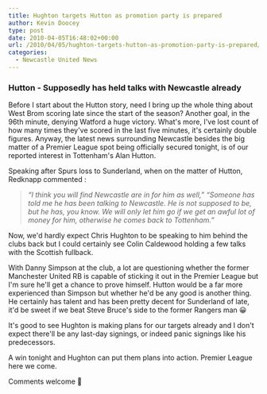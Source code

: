 ```yaml
---
title: Hughton targets Hutton as promotion party is prepared
author: Kevin Doocey
type: post
date: 2010-04-05T16:48:02+00:00
url: /2010/04/05/hughton-targets-hutton-as-promotion-party-is-prepared/
categories:
  - Newcastle United News
---
```


### Hutton - Supposedly has held talks with Newcastle already

Before I start about the Hutton story, need I bring up the whole thing about West Brom scoring late since the start of the season? Another goal, in the 96th minute, denying Watford a huge victory. What's more, I've lost count of how many times they've scored in the last five minutes, it's certainly double figures. Anyway, the latest news surrounding Newcastle besides the big matter of a Premier League spot being officially secured tonight, is of our reported interest in Tottenham's Alan Hutton.

Speaking after Spurs loss to Sunderland, when on the matter of Hutton, Redknapp commented :

> _“I think you will find Newcastle are in for him as well,” “Someone has told me he has been talking to Newcastle. He is not supposed to be, but he has, you know. We will only let him go if we get an awful lot of money for him, otherwise he comes back to Tottenham.”_

Now, we'd hardly expect Chris Hughton to be speaking to him behind the clubs back but I could certainly see Colin Caldewood holding a few talks with the Scottish fullback.

With Danny Simpson at the club, a lot are questioning whether the former Manchester United RB is capable of sticking it out in the Premier League but I'm sure he'll get a chance to prove himself. Hutton would be a far more experienced than Simpson but whether he'd be any good is another thing. He certainly has talent and has been pretty decent for Sunderland of late, it'd be sweet if we beat Steve Bruce's side to the former Rangers man 😀

It's good to see Hughton is making plans for our targets already and I don't expect there'll be any last-day signings, or indeed panic signings like his predecessors.

A win tonight and Hughton can put them plans into action. Premier League here we come.

Comments welcome 🙂
